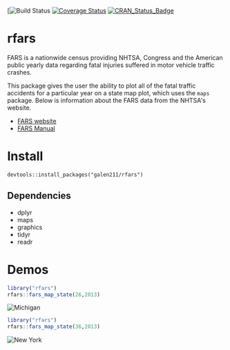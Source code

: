 [![Build Status](https://travis-ci.org/galen211/rfars.svg?branch=master)
[![Coverage Status](https://img.shields.io/codecov/c/github/galen211/rfars/master.svg)](https://codecov.io/github/galen211/rfars?branch=master)
[![CRAN_Status_Badge](http://www.r-pkg.org/badges/version/rfars)](https://cran.r-project.org/package=rfars)

# rfars
FARS is a nationwide census providing NHTSA, Congress and the American public yearly data regarding fatal injuries suffered in motor vehicle traffic crashes.

This package gives the user the ability to plot all of the fatal traffic accidents for a particular year on a state map plot, which uses the `maps` package.  Below is information about the FARS data from the NHTSA's website.

- [FARS website](https://www.nhtsa.gov/research-data/fatality-analysis-reporting-system-fars)
- [FARS Manual](https://crashstats.nhtsa.dot.gov/#/DocumentTypeList/4)

# Install
`devtools::install_packages("galen211/rfars")`

## Dependencies
+ dplyr
+ maps
+ graphics
+ tidyr
+ readr

# Demos
```r
library("rfars")
rfars::fars_map_state(26,2013)
```
![Michigan](https://cloud.githubusercontent.com/assets/4350963/26127337/f6ab1290-3a56-11e7-92eb-88f479b8882b.png)

```r
library("rfars")
rfars::fars_map_state(36,2013)
```
![New York](https://cloud.githubusercontent.com/assets/4350963/26127364/0e7ec7d6-3a57-11e7-88c3-2d94316e1c2e.png)

